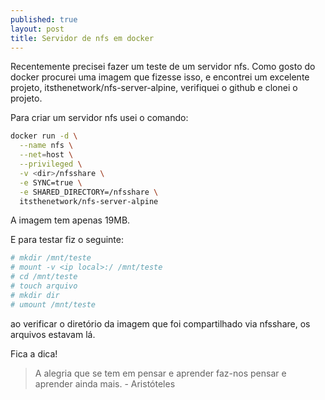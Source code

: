 ```yaml
---
published: true
layout: post
title: Servidor de nfs em docker
---
```

Recentemente precisei fazer um teste de um servidor nfs. Como gosto do docker procurei uma imagem que fizesse isso, e encontrei um excelente projeto, itsthenetwork/nfs-server-alpine, verifiquei o github e clonei o projeto.

Para criar um servidor nfs usei o comando:

```bash
docker run -d \
  --name nfs \
  --net=host \
  --privileged \
  -v <dir>/nfsshare \
  -e SYNC=true \
  -e SHARED_DIRECTORY=/nfsshare \
  itsthenetwork/nfs-server-alpine 
```

A imagem tem apenas 19MB.

E para testar fiz o seguinte:
```bash
# mkdir /mnt/teste
# mount -v <ip local>:/ /mnt/teste
# cd /mnt/teste
# touch arquivo
# mkdir dir
# umount /mnt/teste
```

ao verificar o diretório da imagem que foi compartilhado via nfsshare, os arquivos estavam lá.

Fica a dica!

> A alegria que se tem em pensar e aprender faz-nos pensar e aprender ainda mais. - Aristóteles
